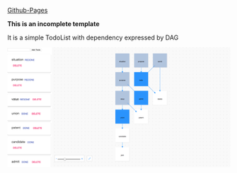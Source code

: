 [Github-Pages](https://kinironote.github.io/DAG-todo-sample)

**This is an incomplete template**

It is a simple TodoList with dependency expressed by DAG

![screenshot](./screenshot.png)
